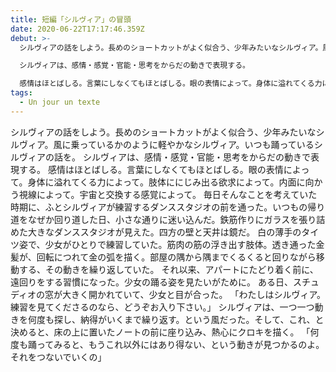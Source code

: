 ```yaml
---
title: 短編「シルヴィア」の冒頭
date: 2020-06-22T17:17:46.359Z
debut: >-
  シルヴィアの話をしよう。長めのショートカットがよく似合う、少年みたいなシルヴィア。風に乗っているかのように軽やかなシルヴィア。いつも踊っているシルヴィアの話を。

  シルヴィアは、感情・感覚・官能・思考をからだの動きで表現する。

  感情はほとばしる。言葉にしなくてもほとばしる。眼の表情によって。身体に溢れてくる力によって。肢体ににじみ出る欲求によって。内面に向かう視線によって。宇宙と交換する感覚によって。
tags:
  - Un jour un texte
---
```

シルヴィアの話をしよう。長めのショートカットがよく似合う、少年みたいなシルヴィア。風に乗っているかのように軽やかなシルヴィア。いつも踊っているシルヴィアの話を。
シルヴィアは、感情・感覚・官能・思考をからだの動きで表現する。
感情はほとばしる。言葉にしなくてもほとばしる。眼の表情によって。身体に溢れてくる力によって。肢体ににじみ出る欲求によって。内面に向かう視線によって。宇宙と交換する感覚によって。
毎日そんなことを考えていた時期に、ふとシルヴィアが練習するダンススタジオの前を通った。いつもの帰り道をなぜか回り道した日、小さな通りに迷い込んだ。鉄筋作りにガラスを張り詰めた大きなダンススタジオが見えた。四方の壁と天井は鏡だ。
白の薄手のタイツ姿で、少女がひとりで練習していた。筋肉の筋の浮き出す肢体。透き通った金髪が、回転につれて金の弧を描く。部屋の隅から隅までくるくると回りながら移動する、その動きを繰り返していた。
それ以来、アパートにたどり着く前に、遠回りをする習慣になった。少女の踊る姿を見たいがために。
ある日、スチュディオの窓が大きく開かれていて、少女と目が合った。
「わたしはシルヴィア。練習を見てくださるのなら、どうぞお入り下さい。」
シルヴィアは、一つ一つ動きを何度も探し、納得がいくまで繰り返す。という風だった。そして、これ、と決めると、床の上に置いたノートの前に座り込み、熱心にクロキを描く。
「何度も踊ってみると、もうこれ以外にはあり得ない、という動きが見つかるのよ。それをつないでいくの」

